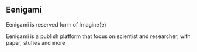 ## Eenigami

Eenigami is reserved form of Imagine(e)

Eenigami is a publish platform that focus on scientist and researcher, with paper, stufies and more
